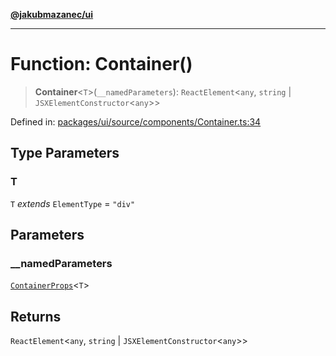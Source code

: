 [**@jakubmazanec/ui**](../README.md)

---

# Function: Container()

> **Container**\<`T`\>(`__namedParameters`): `ReactElement`\<`any`, `string` \|
> `JSXElementConstructor`\<`any`\>\>

Defined in:
[packages/ui/source/components/Container.ts:34](https://github.com/jakubmazanec/tools/blob/026d472564678641afd0039e9c07d936f221ca46/packages/ui/source/components/Container.ts#L34)

## Type Parameters

### T

`T` _extends_ `ElementType` = `"div"`

## Parameters

### \_\_namedParameters

[`ContainerProps`](../type-aliases/ContainerProps.md)\<`T`\>

## Returns

`ReactElement`\<`any`, `string` \| `JSXElementConstructor`\<`any`\>\>
